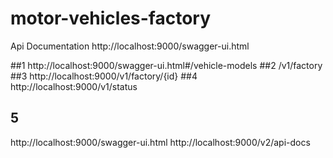 # motor-vehicles-factory

Api Documentation
http://localhost:9000/swagger-ui.html

##1
http://localhost:9000/swagger-ui.html#/vehicle-models
##2
/v1/factory
##3
http://localhost:9000/v1/factory/{id}
##4
http://localhost:9000/v1/status
## 5
http://localhost:9000/swagger-ui.html
http://localhost:9000/v2/api-docs
